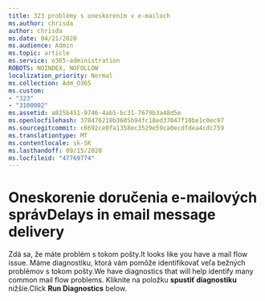 ```yaml
---
title: 323 problémy s oneskorením v e-mailoch
ms.author: chrisda
author: chrisda
ms.date: 04/21/2020
ms.audience: Admin
ms.topic: article
ms.service: o365-administration
ROBOTS: NOINDEX, NOFOLLOW
localization_priority: Normal
ms.collection: Adm_O365
ms.custom:
- "323"
- "3100002"
ms.assetid: a825b451-9746-4ab5-bc31-7679b3a48d5e
ms.openlocfilehash: 378476218b3605b94fc18ed37047f10be1c0ec97
ms.sourcegitcommit: c6692ce0fa1358ec3529e59ca0ecdfdea4cdc759
ms.translationtype: MT
ms.contentlocale: sk-SK
ms.lasthandoff: 09/15/2020
ms.locfileid: "47769774"
---
```

# <a name="delays-in-email-message-delivery"></a><span data-ttu-id="931de-102">Oneskorenie doručenia e-mailových správ</span><span class="sxs-lookup"><span data-stu-id="931de-102">Delays in email message delivery</span></span>

<span data-ttu-id="931de-103">Zdá sa, že máte problém s tokom pošty.</span><span class="sxs-lookup"><span data-stu-id="931de-103">It looks like you have a mail flow issue.</span></span> <span data-ttu-id="931de-104">Máme diagnostiku, ktorá vám pomôže identifikovať veľa bežných problémov s tokom pošty.</span><span class="sxs-lookup"><span data-stu-id="931de-104">We have diagnostics that will help identify many common mail flow problems.</span></span> <span data-ttu-id="931de-105">Kliknite na položku **spustiť diagnostiku** nižšie.</span><span class="sxs-lookup"><span data-stu-id="931de-105">Click **Run Diagnostics** below.</span></span>
